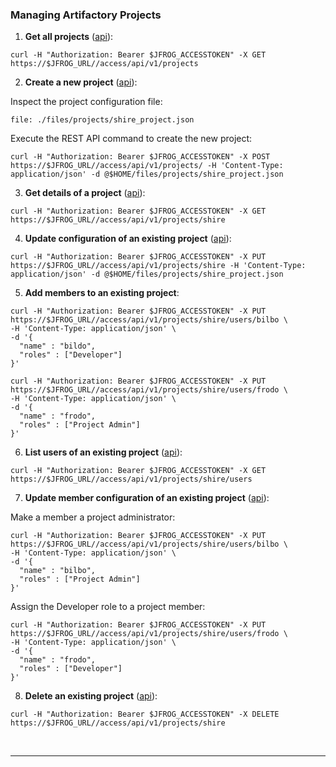
### Managing Artifactory Projects

1. **Get all projects** ([api](https://www.jfrog.com/confluence/display/JFROG/Artifactory+REST+API#ArtifactoryRESTAPI-PROJECTS)):  
  ```execute
  curl -H "Authorization: Bearer $JFROG_ACCESSTOKEN" -X GET https://$JFROG_URL//access/api/v1/projects
  ```

2. **Create a new project** ([api](https://www.jfrog.com/confluence/display/JFROG/Artifactory+REST+API#ArtifactoryRESTAPI-AddaNewProject)):  
  
  Inspect the project configuration file:  
  ```editor:open-file
  file: ./files/projects/shire_project.json
  ```  
  
  Execute the REST API command to create the new project:  
  ```execute
  curl -H "Authorization: Bearer $JFROG_ACCESSTOKEN" -X POST https://$JFROG_URL//access/api/v1/projects/ -H 'Content-Type: application/json' -d @$HOME/files/projects/shire_project.json
  ```

3. **Get details of a project** ([api](https://www.jfrog.com/confluence/display/JFROG/Artifactory+REST+API#ArtifactoryRESTAPI-GetProject)):  
  ```execute
  curl -H "Authorization: Bearer $JFROG_ACCESSTOKEN" -X GET https://$JFROG_URL//access/api/v1/projects/shire
  ```

4. **Update configuration of an existing project** ([api](https://www.jfrog.com/confluence/display/JFROG/Artifactory+REST+API#ArtifactoryRESTAPI-UpdateExistingProjectProperties)):  
  ```execute
  curl -H "Authorization: Bearer $JFROG_ACCESSTOKEN" -X PUT https://$JFROG_URL//access/api/v1/projects/shire -H 'Content-Type: application/json' -d @$HOME/files/projects/shire_project.json
  ```

5. **Add members to an existing project**:    
  
  ```execute
  curl -H "Authorization: Bearer $JFROG_ACCESSTOKEN" -X PUT https://$JFROG_URL//access/api/v1/projects/shire/users/bilbo \
  -H 'Content-Type: application/json' \
  -d '{
    "name" : "bildo",
    "roles" : ["Developer"]
  }'
  ```
    
  ```execute
  curl -H "Authorization: Bearer $JFROG_ACCESSTOKEN" -X PUT https://$JFROG_URL//access/api/v1/projects/shire/users/frodo \
  -H 'Content-Type: application/json' \
  -d '{
    "name" : "frodo",
    "roles" : ["Project Admin"]
  }'
  ```    

6. **List users of an existing project** ([api](https://www.jfrog.com/confluence/display/JFROG/Artifactory+REST+API#ArtifactoryRESTAPI-GetProjectUsers)):  
  ```execute
  curl -H "Authorization: Bearer $JFROG_ACCESSTOKEN" -X GET https://$JFROG_URL//access/api/v1/projects/shire/users
  ```


7. **Update member configuration of an existing project** ([api](https://www.jfrog.com/confluence/display/JFROG/Artifactory+REST+API#ArtifactoryRESTAPI-UpdateUserinProject)):    
  
  Make a member a project administrator:  
  ```execute
  curl -H "Authorization: Bearer $JFROG_ACCESSTOKEN" -X PUT https://$JFROG_URL//access/api/v1/projects/shire/users/bilbo \ 
  -H 'Content-Type: application/json' \
  -d '{ 
    "name" : "bilbo", 
    "roles" : ["Project Admin"] 
  }'
  ```  

  Assign the Developer role to a project member:   
  ```execute
  curl -H "Authorization: Bearer $JFROG_ACCESSTOKEN" -X PUT https://$JFROG_URL//access/api/v1/projects/shire/users/frodo \ 
  -H 'Content-Type: application/json' \
  -d '{ 
    "name" : "frodo", 
    "roles" : ["Developer"] 
  }'
  ```

8. **Delete an existing project** ([api](https://www.jfrog.com/confluence/display/JFROG/Artifactory+REST+API#ArtifactoryRESTAPI-DeleteExistingProject)):  
  ```execute
  curl -H "Authorization: Bearer $JFROG_ACCESSTOKEN" -X DELETE https://$JFROG_URL//access/api/v1/projects/shire
  ```


<br/>

---